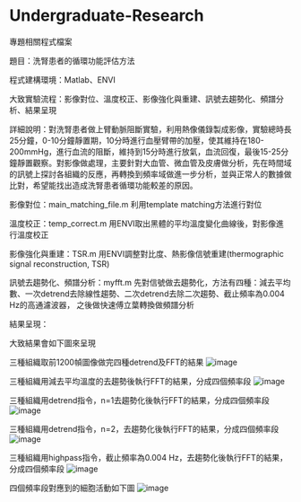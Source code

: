# Undergraduate-Research
專題相關程式檔案

題目：洗腎患者的循環功能評估方法

程式建構環境：Matlab、ENVI

大致實驗流程：影像對位、溫度校正、影像強化與重建、訊號去趨勢化、頻譜分析、結果呈現

詳細說明：對洗腎患者做上臂動脈阻斷實驗，利用熱像儀錄製成影像，實驗總時長25分鐘，0-10分鐘靜置期，10分時進行血壓臂帶的加壓，使其維持在180-200mmHg，進行血流的阻斷，維持到15分時進行放氣，血流回復，最後15-25分鐘靜置觀察。對影像做處理，主要針對大血管、微血管及皮膚做分析，先在時間域的訊號上探討各組織的反應，再轉換到頻率域做進一步分析，並與正常人的數據做比對，希望能找出造成洗腎患者循環功能較差的原因。

影像對位：main_matching_file.m
利用template matching方法進行對位

溫度校正：temp_correct.m
用ENVI取出黑體的平均溫度變化曲線後，對影像進行溫度校正

影像強化與重建：TSR.m
用ENVI調整對比度、熱影像信號重建(thermographic signal reconstruction, TSR)

訊號去趨勢化、頻譜分析：myfft.m
先對信號做去趨勢化，方法有四種：減去平均數、一次detrend去除線性趨勢、二次detrend去除二次趨勢、截止頻率為0.004 Hz的高通濾波器，
之後做快速傅立葉轉換做頻譜分析

結果呈現：

大致結果會如下圖來呈現

三種組織取前1200幀圖像做完四種detrend及FFT的結果
![image](https://user-images.githubusercontent.com/76909063/192106828-2d90da40-7505-44fc-ba7e-186fca8d9629.png)

三種組織用減去平均溫度的去趨勢後執行FFT的結果，分成四個頻率段
![image](https://user-images.githubusercontent.com/76909063/192106756-f8337efd-538d-489c-a67e-e1b6ad2e9fb1.png)

三種組織用detrend指令，n=1去趨勢化後執行FFT的結果，分成四個頻率段
![image](https://user-images.githubusercontent.com/76909063/192106794-ce96b4e3-ff91-4869-bba9-c08f2963b5c5.png)

三種組織用detrend指令，n=2，去趨勢化後執行FFT的結果，分成四個頻率段
![image](https://user-images.githubusercontent.com/76909063/192106811-6e09edef-c8c5-4e59-b0c2-687e50b7c026.png)

三種組織用highpass指令，截止頻率為0.004 Hz，去趨勢化後執行FFT的結果，分成四個頻率段
![image](https://user-images.githubusercontent.com/76909063/192106818-d14ccd5f-c67b-4ab1-a71b-467a93bc7c4c.png)

四個頻率段對應到的細胞活動如下圖
![image](https://user-images.githubusercontent.com/76909063/192107159-fd7409e2-4bf6-470c-a62d-85fb800d39ab.png)


